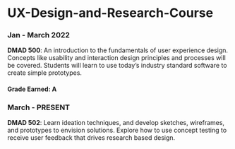 # UX-Design-and-Research-Course

### Jan - March 2022
**DMAD 500**: An introduction to the fundamentals of user experience design. Concepts like usability and interaction design principles and processes will be covered. Students will learn to use today’s industry standard software to create simple prototypes.
#### Grade Earned: A

### March - PRESENT
**DMAD 502**: Learn ideation techniques, and develop sketches, wireframes, and prototypes to envision solutions. Explore how to use concept testing to receive user feedback that drives research based design.
